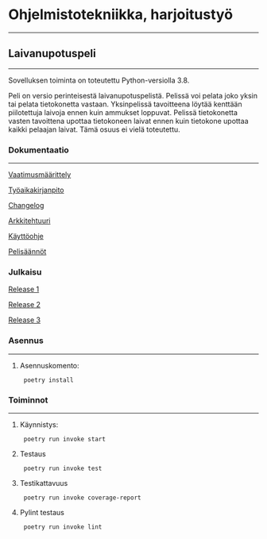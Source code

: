 # Ohjelmistotekniikka, harjoitustyö
----
## Laivanupotuspeli
----
Sovelluksen toiminta on toteutettu Python-versiolla 3.8. 

Peli on versio perinteisestä laivanupotuspelistä. Pelissä voi pelata joko yksin tai pelata tietokonetta vastaan. Yksinpelissä tavoitteena löytää kenttään piilotettuja laivoja ennen kuin ammukset loppuvat. 
Pelissä tietokonetta vasten tavoittena upottaa tietokoneen laivat ennen kuin tietokone upottaa kaikki pelaajan laivat. Tämä osuus ei vielä toteutettu.


### Dokumentaatio
----

[Vaatimusmäärittely](https://github.com/zmejka/ot-harjoitustyo/blob/master/dokumentaatio/vaatimusmaarittely.md)

[Työaikakirjanpito](https://github.com/zmejka/ot-harjoitustyo/blob/master/dokumentaatio/tyoaikakirjanpito.md)

[Changelog](https://github.com/zmejka/ot-harjoitustyo/blob/master/dokumentaatio/changelog.md)

[Arkkitehtuuri](https://github.com/zmejka/ot-harjoitustyo/blob/master/dokumentaatio/arkkitehtuuri.md)

[Käyttöohje](https://github.com/zmejka/ot-harjoitustyo/blob/master/dokumentaatio/kayttoohje.md)

[Pelisäännöt](https://github.com/zmejka/ot-harjoitustyo/blob/master/dokumentaatio/battleship.pdf)

### Julkaisu

[Release 1](https://github.com/zmejka/ot-harjoitustyo/releases/tag/viikko5)

[Release 2](https://github.com/zmejka/ot-harjoitustyo/releases/tag/viikko6)

[Release 3](https://github.com/zmejka/ot-harjoitustyo/releases/tag/viikko6)

### Asennus
----

1. Asennuskomento:

        poetry install

### Toiminnot
----

1. Käynnistys:

        poetry run invoke start

2. Testaus

        poetry run invoke test

3. Testikattavuus

        poetry run invoke coverage-report

4. Pylint testaus

        poetry run invoke lint
